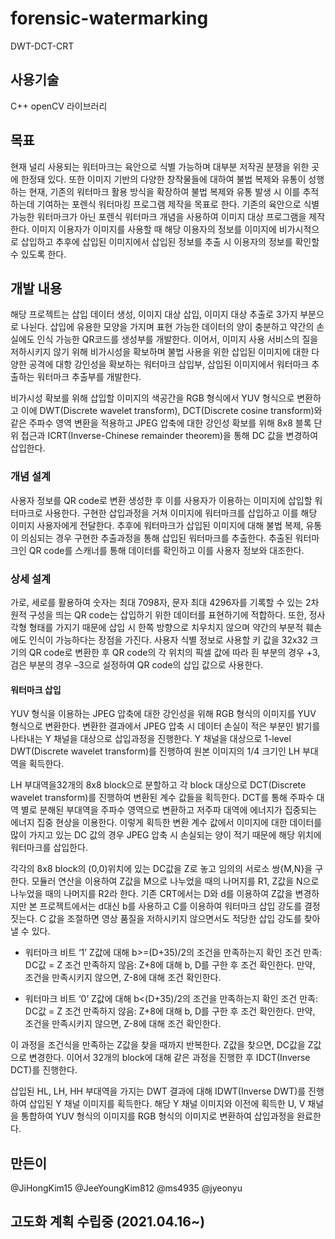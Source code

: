 # forensic-watermarking
DWT-DCT-CRT

## 사용기술
C++
openCV 라이브러리

## 목표

현재 널리 사용되는 워터마크는 육안으로 식별 가능하며 대부분 저작권 분쟁을 위한 곳에 한정돼 있다. 
또한 이미지 기반의 다양한 창작물들에 대하여 불법 복제와 유통이 성행하는 현재, 기존의 워터마크 활용 방식을 확장하여 불법 복제와 유통 발생 시 이를 추적하는데 기여하는 포렌식 워터마킹 프로그램 제작을 목표로 한다. 
기존의 육안으로 식별 가능한 워터마크가 아닌 포렌식 워터마크 개념을 사용하여 이미지 대상 프로그램을 제작한다. 
이미지 이용자가 이미지를 사용할 때 해당 이용자의 정보를 이미지에 비가시적으로 삽입하고 추후에 삽입된 이미지에서 삽입된 정보를 추출 시 이용자의 정보를 확인할 수 있도록 한다.


## 개발 내용

해당 프로젝트는 삽입 데이터 생성, 이미지 대상 삽입, 이미지 대상 추출로 3가지 부분으로 나뉜다. 삽입에 유용한 모양을 가지며 표현 가능한 데이터의 양이 충분하고 약간의 손실에도 인식 가능한 QR코드를 생성부를 개발한다. 이어서, 이미지 사용 서비스의 질을 저하시키지 않기 위해 비가시성을 확보하며 불법 사용을 위한 삽입된 이미지에 대한 다양한 공격에 대항 강인성을 확보하는 워터마크 삽입부, 삽입된 이미지에서 워터마크 추출하는 워터마크 추출부를 개발한다.  

비가시성 확보를 위해 삽입할 이미지의 색공간을 RGB 형식에서 YUV 형식으로 변환하고 이에 DWT(Discrete wavelet transform), DCT(Discrete cosine transform)와 같은 주파수 영역 변환을 적용하고 JPEG 압축에 대한 강인성 확보를 위해 8x8 블록 단위 접근과 ICRT(Inverse-Chinese remainder theorem)을 통해 DC 값을 변경하여 삽입한다. 



### 개념 설계

사용자 정보를 QR code로 변환 생성한 후 이를 사용자가 이용하는 이미지에 삽입할 워터마크로 사용한다. 구현한 삽입과정을 거쳐 이미지에 워터마크를 삽입하고 이를 해당 이미지 사용자에게 전달한다. 추후에 워터마크가 삽입된 이미지에 대해 불법 복제, 유통이 의심되는 경우 구현한 추출과정을 통해 삽입된 워터마크를 추출한다. 추출된 워터마크인 QR code를 스캐너를 통해 데이터를 확인하고 이를 사용자 정보와 대조한다.


### 상세 설계
가로, 세로를 활용하여 숫자는 최대 7098자, 문자 최대 4296자를 기록할 수 있는 2차원적 구성을 띄는 QR code는 삽입하기 위한 데이터를 표현하기에 적합하다. 또한, 정사각형 형태를 가지기 때문에 삽입 시 한쪽 방향으로 치우치지 않으며 약간의 부분적 훼손에도 인식이 가능하다는 장점을 가진다. 사용자 식별 정보로 사용할 키 값을 32x32 크기의 QR code로 변환한 후 QR code의 각 위치의 픽셀 값에 따라 흰 부분의 경우 +3, 검은 부분의 경우 –3으로 설정하여 QR code의 삽입 값으로 사용한다. 

#### 워터마크 삽입 
YUV 형식을 이용하는 JPEG 압축에 대한 강인성을 위해 RGB 형식의 이미지를 YUV 형식으로 변환한다. 변환한 결과에서 JPEG 압축 시 데이터 손실이 적은 부분인 밝기를 나타내는 Y 채널을 대상으로 삽입과정을 진행한다. Y 채널을 대상으로 1-level DWT(Discrete wavelet transform)를 진행하여 원본 이미지의 1/4 크기인 LH 부대역을 획득한다.

LH 부대역을32개의 8x8 block으로 분할하고 각 block 대상으로 DCT(Discrete wavelet transform)를 진행하여 변환된 계수 값들을 획득한다. DCT를 통해 주파수 대역 별로 분해된 부대역을 주파수 영역으로 변환하고 저주파 대역에 에너지가 집중되는 에너지 집중 현상을 이용한다. 이렇게 획득한 변환 계수 값에서 이미지에 대한 데이터를 많이 가지고 있는 DC 값의 경우 JPEG 압축 시 손실되는 양이 적기 때문에 해당 위치에 워터마크를 삽입한다. 

 각각의 8x8 block의 (0,0)위치에 있는 DC값을 Z로 놓고 임의의 서로소 쌍{M,N}을 구한다. 모듈러 연산을 이용하여 Z값을 M으로 나누었을 때의 나머지를 R1, Z값을 N으로 나누었을 때의 나머지를 R2라 한다.
 기존 CRT에서는 D와 d를 이용하여 Z값을 변경하지만 본 프로젝트에서는 d대신 b를 사용하고 C를 이용하여 워터마크 삽입 강도를 결정짓는다. C 값을 조절하면 영상 품질을 저하시키지 않으면서도 적당한 삽입 강도를 찾아낼 수 있다. 

- 워터마크 비트 ‘1’
Z값에 대해 b>=(D+35)/2의 조건을 만족하는지 확인
조건 만족: DC값 = Z
조건 만족하지 않음: 
Z+8에 대해 b, D를 구한 후 조건 확인한다.
만약, 조건을 만족시키지 않으면, Z-8에 대해 조건 확인한다.

- 워터마크 비트 ‘0’
Z값에 대해 b<(D+35)/2의 조건을 만족하는지 확인
조건 만족: DC값 = Z
조건 만족하지 않음: 
Z+8에 대해 b, D를 구한 후 조건 확인한다.
만약, 조건을 만족시키지 않으면, Z-8에 대해 조건 확인한다.

이 과정을 조건식을 만족하는 Z값을 찾을 때까지 반복한다. Z값을 찾으면, DC값을 Z값으로 변경한다. 이어서 32개의 block에 대해 같은 과정을 진행한 후 IDCT(Inverse DCT)를 진행한다.

삽입된 HL, LH, HH 부대역을 가지는 DWT 결과에 대해 IDWT(Inverse DWT)를 진행하여 삽입된 Y 채널 이미지를 획득한다. 해당 Y 채널 이미지와 이전에 획득한 U, V 채널을 통합하여 YUV 형식의 이미지를 RGB 형식의 이미지로 변환하여 삽입과정을 완료한다.


## 만든이
@JiHongKim15 @JeeYoungKim812 @ms4935 @jyeonyu

## 고도화 계획 수립중 (2021.04.16~)

